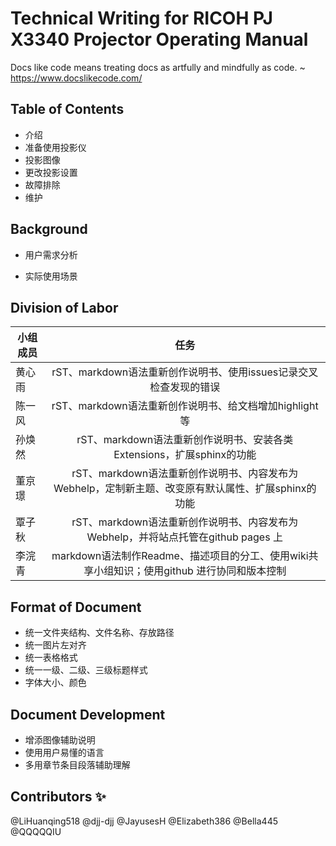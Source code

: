 # Technical Writing for RICOH PJ X3340 Projector Operating Manual

Docs like code means treating docs as artfully and mindfully as code. ~ <https://www.docslikecode.com/>

## Table of Contents  
* 介绍  
* 准备使用投影仪   
* 投影图像   
* 更改投影设置
* 故障排除
* 维护

## Background
* 用户需求分析

* 实际使用场景


## Division of Labor
| 小组成员 |                                        任务                                        |
|----------|:----------------------------------------------------------------------------------:|
| 黄心雨   | rST、markdown语法重新创作说明书、使用issues记录交叉检查发现的错误  |
| 陈一风   | rST、markdown语法重新创作说明书、给文档增加highlight等 |
| 孙焕然   | rST、markdown语法重新创作说明书、安装各类Extensions，扩展sphinx的功能 |
| 董京璟   | rST、markdown语法重新创作说明书、内容发布为Webhelp，定制新主题、改变原有默认属性、扩展sphinx的功能 |
| 覃子秋   | rST、markdown语法重新创作说明书、内容发布为Webhelp，并将站点托管在github pages 上  |
| 李浣青   | markdown语法制作Readme、描述项目的分工、使用wiki共享小组知识；使用github 进行协同和版本控制 |


## Format of Document
* 统一文件夹结构、文件名称、存放路径
* 统一图片左对齐
* 统一表格格式
* 统一一级、二级、三级标题样式
* 字体大小、颜色

## Document Development
* 增添图像辅助说明
* 使用用户易懂的语言
* 多用章节条目段落辅助理解

## Contributors ✨
@LiHuanqing518
@djj-djj
@JayusesH
@Elizabeth386
@Bella445
@QQQQQIU
